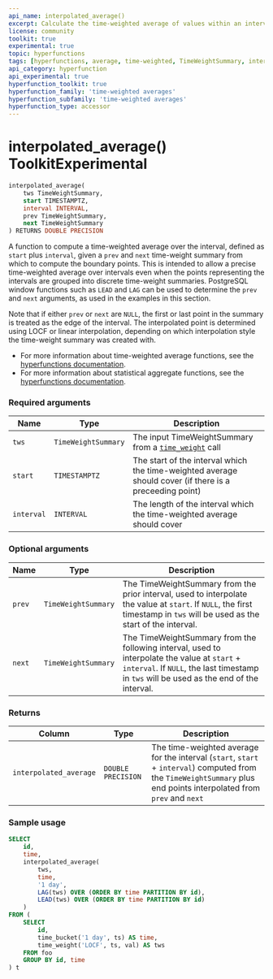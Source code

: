 ```yaml
---
api_name: interpolated_average()
excerpt: Calculate the time-weighted average of values within an interval, interpolating the interval bounds
license: community
toolkit: true
experimental: true
topic: hyperfunctions
tags: [hyperfunctions, average, time-weighted, TimeWeightSummary, interpolated]
api_category: hyperfunction
api_experimental: true
hyperfunction_toolkit: true
hyperfunction_family: 'time-weighted averages'
hyperfunction_subfamily: 'time-weighted averages'
hyperfunction_type: accessor
---
```


# interpolated_average() <tag type="toolkit">Toolkit</tag><tag type="experimental-toolkit">Experimental</tag>

```SQL
interpolated_average(
    tws TimeWeightSummary,
    start TIMESTAMPTZ,
    interval INTERVAL,
    prev TimeWeightSummary,
    next TimeWeightSummary
) RETURNS DOUBLE PRECISION
```

A function to compute a time-weighted average over the interval, defined as `start`
plus `interval`, given a `prev` and `next` time-weight summary from which to 
compute the boundary points. This is intended to allow a precise time-weighted 
average over intervals even when the points representing the intervals are grouped 
into discrete time-weight summaries. PostgreSQL window functions such as 
`LEAD` and `LAG` can be used to determine the `prev` and `next` arguments, 
as used in the examples in this section.
	
Note that if either `prev` or `next` are `NULL`, the first or last point in the 
summary is treated as the edge of the interval. The interpolated point is 
determined using LOCF or linear interpolation, depending on which interpolation 
style the time-weight summary was created with.

*   For more information about time-weighted average functions, see the
    [hyperfunctions documentation][hyperfunctions-time-weight-average].
*   For more information about statistical aggregate functions, see the
    [hyperfunctions documentation][hyperfunctions-stats-agg].

### Required arguments

|Name|Type|Description|
|-|-|-|
|`tws`|`TimeWeightSummary`|The input TimeWeightSummary from a [`time_weight`][hyperfunctions-time-weight] call|
|`start`|`TIMESTAMPTZ`|The start of the interval which the time-weighted average should cover (if there is a preceeding point)|
|`interval`|`INTERVAL`|The length of the interval which the time-weighted average should cover|

### Optional arguments

|Name|Type|Description|
|-|-|-|
|`prev`|`TimeWeightSummary`|The TimeWeightSummary from the prior interval, used to interpolate the value at `start`. If `NULL`, the first timestamp in `tws` will be used as the start of the interval.|
|`next`|`TimeWeightSummary`|The TimeWeightSummary from the following interval, used to interpolate the value at `start` + `interval`. If `NULL`, the last timestamp in `tws` will be used as the end of the interval.|

### Returns

|Column|Type|Description|
|-|-|-|
|`interpolated_average`|`DOUBLE PRECISION`|The time-weighted average for the interval (`start`, `start` + `interval`) computed from the `TimeWeightSummary` plus end points interpolated from `prev` and `next`|

### Sample usage

```SQL
SELECT
    id,
    time,
    interpolated_average(
        tws,
        time,
        '1 day',
        LAG(tws) OVER (ORDER BY time PARTITION BY id),
        LEAD(tws) OVER (ORDER BY time PARTITION BY id)
    )
FROM (
    SELECT
        id,
        time_bucket('1 day', ts) AS time,
        time_weight('LOCF', ts, val) AS tws
    FROM foo
    GROUP BY id, time
) t
```


[hyperfunctions-time-weight-average]: /timescaledb/:currentVersion:/how-to-guides/hyperfunctions/time-weighted-averages/
[hyperfunctions-time-weight]: /api/:currentVersion:/hyperfunctions/time-weighted-averages/time_weight/
[hyperfunctions-stats-agg]: /timescaledb/:currentVersion:/how-to-guides/hyperfunctions/stats-aggs/
